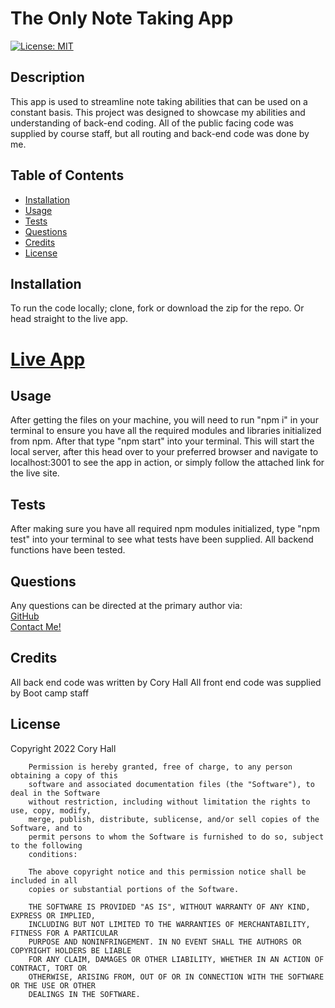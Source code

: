   # The Only Note Taking App

  [![License: MIT](https://img.shields.io/badge/License-MIT-yellow.svg)](https://opensource.org/licenses/MIT)
  ## Description
  This app is used to streamline note taking abilities that can be used on a constant basis. This project was designed to showcase my abilities and understanding of back-end coding. All of the public facing code was supplied by course staff, but all routing and back-end code was done by me.

  ## Table of Contents
  - [Installation](#installation)
  - [Usage](#usage)
  - [Tests](#tests)
  - [Questions](#questions)
  - [Credits](#credits)
  - [License](#license)

  ## Installation
  To run the code locally; clone, fork or download the zip for the repo. Or head straight to the live app. <br>
  # [Live App](https://the-only-note-taking-app.herokuapp.com/)

  ## Usage
  After getting the files on your machine, you will need to run "npm i" in your terminal to ensure you have all the required modules and libraries initialized from npm. After that type "npm start" into your terminal. This will start the local server, after this head over to your preferred browser and navigate to localhost:3001 to see the app in action, or simply follow the attached link for the live site.

  ## Tests
  After making sure you have all required npm modules initialized, type "npm test" into your terminal to see what tests have been supplied. All backend functions have been tested.

  ## Questions
  Any questions can be directed at the primary author via: <br>
  [GitHub](https://github.com/cory-hall) <br>
  [Contact Me!](mailto:comebackcory1@gmail.com)

  ## Credits
  All back end code was written by Cory Hall
  All front end code was supplied by Boot camp staff

  ## License
  Copyright 2022 Cory Hall

        Permission is hereby granted, free of charge, to any person obtaining a copy of this 
        software and associated documentation files (the "Software"), to deal in the Software 
        without restriction, including without limitation the rights to use, copy, modify, 
        merge, publish, distribute, sublicense, and/or sell copies of the Software, and to 
        permit persons to whom the Software is furnished to do so, subject to the following 
        conditions:
        
        The above copyright notice and this permission notice shall be included in all 
        copies or substantial portions of the Software.
        
        THE SOFTWARE IS PROVIDED "AS IS", WITHOUT WARRANTY OF ANY KIND, EXPRESS OR IMPLIED, 
        INCLUDING BUT NOT LIMITED TO THE WARRANTIES OF MERCHANTABILITY, FITNESS FOR A PARTICULAR 
        PURPOSE AND NONINFRINGEMENT. IN NO EVENT SHALL THE AUTHORS OR COPYRIGHT HOLDERS BE LIABLE 
        FOR ANY CLAIM, DAMAGES OR OTHER LIABILITY, WHETHER IN AN ACTION OF CONTRACT, TORT OR 
        OTHERWISE, ARISING FROM, OUT OF OR IN CONNECTION WITH THE SOFTWARE OR THE USE OR OTHER 
        DEALINGS IN THE SOFTWARE.
